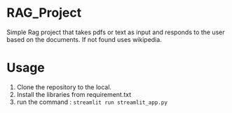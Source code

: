 # RAG_Project
Simple Rag project that takes pdfs or text as input  and responds to the user based on the documents. If not found uses wikipedia.

# Usage
 1. Clone the repository to the local.
 2. Install the libraries from requirement.txt
 3. run the command : `streamlit run streamlit_app.py`
